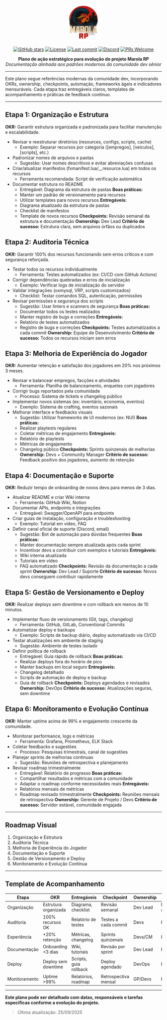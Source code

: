 <p align="center">
	<img src="logoMa.png" alt="Logo Marola RP" width="120" />
</p>

<p align="center">
	<a href="https://github.com/Samurai33/MRP"><img src="https://img.shields.io/github/stars/Samurai33/MRP?style=social" alt="GitHub stars"></a>
	<a href="https://github.com/Samurai33/MRP/blob/main/LICENSE"><img src="https://img.shields.io/github/license/Samurai33/MRP?color=blue" alt="License"></a>
	<a href="https://github.com/Samurai33/MRP/commits/main"><img src="https://img.shields.io/github/last-commit/Samurai33/MRP?color=green" alt="Last commit"></a>
	<a href="https://discord.gg/marolarp"><img src="https://img.shields.io/discord/123456789012345678?label=Discord&logo=discord&color=7289da" alt="Discord"></a>
	<a href="https://github.com/Samurai33/MRP/pulls"><img src="https://img.shields.io/badge/PRs-welcome-brightgreen.svg?style=flat-square" alt="PRs Welcome"></a>
</p>

<p align="center">
	<b>Plano de ação estratégico para evolução do projeto Marola RP</b><br>
	<i>Documentação alinhada aos padrões modernos da comunidade dev sênior</i>
</p>

---

Este plano segue referências modernas da comunidade dev, incorporando OKRs, ownership, checkpoints, automação, frameworks ágeis e indicadores mensuráveis. Cada etapa traz entregáveis claros, templates de acompanhamento e práticas de feedback contínuo.

---

## Etapa 1: Organização e Estrutura
**OKR:** Garantir estrutura organizada e padronizada para facilitar manutenção e escalabilidade.
- Revisar e reestruturar diretórios (resources, configs, scripts, cache)
	- Exemplo: Separar recursos por categoria ([empregos], [veiculos], [scripts], etc.)
- Padronizar nomes de arquivos e pastas
	- Sugestão: Usar nomes descritivos e evitar abreviações confusas
- Criar/atualizar manifestos (fxmanifest.lua/__resource.lua) em todos os recursos
	- Ferramenta recomendada: Script de verificação automática
- Documentar estrutura no README
	- Entregável: Diagrama da estrutura de pastas
**Boas práticas:**
	- Manter um padrão de versionamento para recursos
	- Utilizar templates para novos recursos
**Entregáveis:**
	- Diagrama atualizado da estrutura de pastas
	- Checklist de manifestos
	- Template de novos recursos
**Checkpoints:** Revisão semanal da estrutura e documentação
**Ownership:** Dev Lead
**Critério de sucesso:** Estrutura clara, sem arquivos órfãos ou duplicados

## Etapa 2: Auditoria Técnica
**OKR:** Garantir 100% dos recursos funcionando sem erros críticos e com segurança reforçada.
- Testar todos os recursos individualmente
	- Ferramenta: Testes automatizados (ex: CI/CD com GitHub Actions)
- Corrigir dependências quebradas e erros de inicialização
	- Exemplo: Verificar logs de inicialização do servidor
- Validar integrações (oxmysql, VRP, scripts customizados)
	- Checklist: Testar comandos SQL, autenticação, permissões
- Revisar permissões e segurança dos scripts
	- Sugestão: Usar linters e scanners de segurança
**Boas práticas:**
	- Documentar todos os testes realizados
	- Manter registro de bugs e correções
**Entregáveis:**
	- Relatório de testes automatizados
	- Registro de bugs e correções
**Checkpoints:** Testes automatizados a cada commit
**Ownership:** Equipe de Desenvolvimento
**Critério de sucesso:** Todos os recursos iniciam sem erros

## Etapa 3: Melhoria de Experiência do Jogador
**OKR:** Aumentar retenção e satisfação dos jogadores em 20% nos próximos 3 meses.
- Revisar e balancear empregos, facções e atividades
	- Ferramenta: Planilha de balanceamento, enquetes com jogadores
- Corrigir bugs reportados pela comunidade
	- Processo: Sistema de tickets e changelog público
- Implementar novos sistemas (ex: inventário, economia, eventos)
	- Exemplo: Sistema de crafting, eventos sazonais
- Melhorar interface e feedbacks visuais
	- Sugestão: Utilizar frameworks de UI modernos (ex: NUI)
**Boas práticas:**
	- Realizar playtests regulares
	- Coletar métricas de engajamento
**Entregáveis:**
	- Relatório de playtests
	- Métricas de engajamento
	- Changelog público
**Checkpoints:** Sprints quinzenais de melhorias
**Ownership:** Devs + Community Manager
**Critério de sucesso:** Feedback positivo dos jogadores, aumento de retenção

## Etapa 4: Documentação e Suporte
**OKR:** Reduzir tempo de onboarding de novos devs para menos de 3 dias.
- Atualizar README e criar Wiki interna
	- Ferramenta: GitHub Wiki, Notion
- Documentar APIs, endpoints e integrações
	- Entregável: Swagger/OpenAPI para endpoints
- Criar guias de instalação, configuração e troubleshooting
	- Exemplo: Tutorial em vídeo, FAQ
- Definir canal oficial de suporte (Discord, email)
	- Sugestão: Bot de automação para dúvidas frequentes
**Boas práticas:**
	- Manter documentação sempre atualizada após cada sprint
	- Incentivar devs a contribuir com exemplos e tutoriais
**Entregáveis:**
	- Wiki interna atualizada
	- Tutoriais em vídeo
	- FAQ automatizado
**Checkpoints:** Revisão da documentação a cada sprint
**Ownership:** Dev Lead / Suporte
**Critério de sucesso:** Novos devs conseguem contribuir rapidamente

## Etapa 5: Gestão de Versionamento e Deploy
**OKR:** Realizar deploys sem downtime e com rollback em menos de 10 minutos.
- Implementar fluxo de versionamento (Git, tags, changelog)
	- Ferramenta: GitHub, GitLab, Conventional Commits
- Automatizar deploy e backups
	- Exemplo: Scripts de backup diário, deploy automatizado via CI/CD
- Testar atualizações em ambiente de staging
	- Sugestão: Ambiente de testes isolado
- Definir política de rollback
	- Entregável: Guia rápido de rollback
**Boas práticas:**
	- Realizar deploys fora do horário de pico
	- Manter backups em local seguro
**Entregáveis:**
	- Changelog detalhado
	- Scripts de automação de deploy e backup
	- Guia de rollback
**Checkpoints:** Deploys agendados e revisados
**Ownership:** DevOps
**Critério de sucesso:** Atualizações seguras, sem downtime

## Etapa 6: Monitoramento e Evolução Contínua
**OKR:** Manter uptime acima de 99% e engajamento crescente da comunidade.
- Monitorar performance, logs e métricas
	- Ferramenta: Grafana, Prometheus, ELK Stack
- Coletar feedbacks e sugestões
	- Processo: Pesquisas trimestrais, canal de sugestões
- Planejar sprints de melhorias contínuas
	- Sugestão: Reuniões de retrospectiva e planejamento
- Revisar roadmap trimestralmente
	- Entregável: Relatório de progresso
**Boas práticas:**
	- Compartilhar resultados e métricas com a comunidade
	- Adaptar o roadmap conforme necessidades reais
**Entregáveis:**
	- Relatórios mensais de métricas
	- Roadmap revisado trimestralmente
**Checkpoints:** Reuniões mensais de retrospectiva
**Ownership:** Gerente de Projeto / Devs
**Critério de sucesso:** Servidor estável, comunidade engajada

---

## Roadmap Visual
1. Organização e Estrutura
2. Auditoria Técnica
3. Melhoria de Experiência do Jogador
4. Documentação e Suporte
5. Gestão de Versionamento e Deploy
6. Monitoramento e Evolução Contínua

---

## Template de Acompanhamento
| Etapa | OKR | Entregáveis | Checkpoint | Ownership | Status |
|-------|-----|-------------|------------|-----------|--------|
| Organização | Estrutura organizada | Diagrama, checklist | Revisão semanal | Dev Lead | Em andamento |
| Auditoria | 100% recursos OK | Relatório de testes | Testes a cada commit | Devs | Pendente |
| Experiência | +20% retenção | Métricas, changelog | Sprints quinzenais | Devs/CM | Pendente |
| Documentação | Onboarding <3 dias | Wiki, tutoriais | Revisão por sprint | Dev Lead | Pendente |
| Deploy | Deploy sem downtime | Scripts, guia rollback | Deploy agendado | DevOps | Pendente |
| Monitoramento | Uptime >99% | Relatórios, roadmap | Retrospectiva mensal | GP/Devs | Pendente |

---

**Este plano pode ser detalhado com datas, responsáveis e tarefas específicas conforme a evolução do projeto.**

> Última atualização: 25/09/2025
